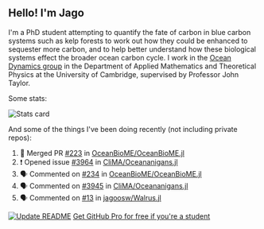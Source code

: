 ## Hello! I'm Jago

I'm a PhD student attempting to quantify the fate of carbon in blue carbon systems such as kelp forests to work out how they could be enhanced to sequester more carbon, and to help better understand how these biological systems effect the broader ocean carbon cycle. I work in the <a href="https://www.damtp.cam.ac.uk/user/jrt51/" class="emph">Ocean Dynamics group</a> in the Department of Applied Mathematics and Theoretical Physics at the University of Cambridge, supervised by Professor John Taylor.

Some stats:
<!--
![](https://raw.githubusercontent.com/jagoosw/jagoosw/main/profile-summary-card-output/nord_dark/0-profile-details.svg)
![](https://raw.githubusercontent.com/jagoosw/jagoosw/main/profile-summary-card-output/nord_dark/3-stats.svg)
![](https://raw.githubusercontent.com/jagoosw/jagoosw/main/profile-summary-card-output/nord_dark/4-productive-time.svg)
-->
![Stats card](https://github-readme-stats.vercel.app/api?username=jagoosw&count_private=true&show_icons=true&theme=transparent&hide_title=true&rank_icon=percentile&show=reviews)

And some of the things I've been doing recently (not including private repos):
<!--START_SECTION:activity-->
1. 🎉 Merged PR [#223](https://github.com/OceanBioME/OceanBioME.jl/pull/223) in [OceanBioME/OceanBioME.jl](https://github.com/OceanBioME/OceanBioME.jl)
2. ❗ Opened issue [#3964](https://github.com/CliMA/Oceananigans.jl/issues/3964) in [CliMA/Oceananigans.jl](https://github.com/CliMA/Oceananigans.jl)
3. 🗣 Commented on [#234](https://github.com/OceanBioME/OceanBioME.jl/issues/234#issuecomment-2504271002) in [OceanBioME/OceanBioME.jl](https://github.com/OceanBioME/OceanBioME.jl)
4. 🗣 Commented on [#3945](https://github.com/CliMA/Oceananigans.jl/issues/3945#issuecomment-2494618422) in [CliMA/Oceananigans.jl](https://github.com/CliMA/Oceananigans.jl)
5. 🗣 Commented on [#13](https://github.com/jagoosw/Walrus.jl/issues/13#issuecomment-2488700126) in [jagoosw/Walrus.jl](https://github.com/jagoosw/Walrus.jl)
<!--END_SECTION:activity-->


[![Update README](https://github.com/jagoosw/jagoosw/actions/workflows/update-readme.yml/badge.svg)](https://github.com/jagoosw/jagoosw/actions/workflows/update-readme.yml)
[Get GitHub Pro for free if you're a student](https://education.github.com/pack)

